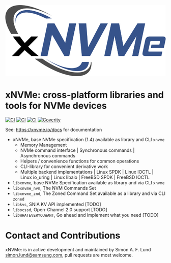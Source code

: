 ![xNVMe Logo](/docs/_static/xnvme-logo-medium.png)

xNVMe: cross-platform libraries and tools for NVMe devices
============================================================

[![CI](https://github.com/OpenMPDK/xNVMe/workflows/linux-binaries-test/badge.svg)](https://github.com/OpenMPDK/xNVMe/actions/)
[![CI](https://github.com/OpenMPDK/xNVMe/workflows/linux-build-test/badge.svg)](https://github.com/OpenMPDK/xNVMe/actions/)
[![CI](https://github.com/OpenMPDK/xNVMe/workflows/style/badge.svg)](https://github.com/OpenMPDK/xNVMe/actions/)
[![Coverity](https://scan.coverity.com/projects/xNVMe/badge.svg)](https://scan.coverity.com/projects/xNVMe)

See: https://xnvme.io/docs for documentation

- xNVMe, base NVMe specification (1.4) available as library and CLI `xnvme`
  - Memory Management
  - NVMe command interface
    | Synchronous commands
    | Asynchronous commands
  - Helpers / convenience functions for common operations
  - CLI-library for convenient derivative work
  - Multiple backend implementations
    | Linux SPDK
    | Linux IOCTL
    | Linux io_uring
    | Linux libaio
    | FreeBSD SPDK
    | FreeBSD IOCTL
- `libxnvme`, base NVMe Specification available as library and via CLI `xnvme`
- `libxnvme_nvm`, The NVM Commands Set
- `libxnvme_znd`, The Zoned Command Set available as a library and via CLI `zoned`
- `libkvs`, SNIA KV API implemented [TODO]
- `libocssd`, Open-Channel 2.0 support [TODO]
- `libWHATEVERYOUWANT`, Go ahead and implement what you need [TODO]

Contact and Contributions
=========================

xNVMe: is in active development and maintained by Simon A. F. Lund
<simon.lund@samsung.com>, pull requests are most welcome.
